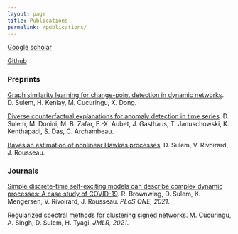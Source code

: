 ```yaml
---
layout: page
title: Publications
permalink: /publications/
---
```


[Google scholar](https://scholar.google.com/citations?user=FMBP1AsAAAAJ&hl=fr)

[Github](https://github.com/dsulem/)


### Preprints

[Graph similarity learning for change-point detection in dynamic networks](https://arxiv.org/abs/2203.15470). D. Sulem, H. Kenlay, M. Cucuringu, X. Dong.


[Diverse counterfactual explanations for anomaly detection in time series](https://arxiv.org/abs/2203.11103).  D. Sulem, M. Donini, M. B. Zafar, F.-X. Aubet, J. Gasthaus, T. Januschowski, K. Kenthapadi, S. Das, C. Archambeau. 

[Bayesian estimation of nonlinear Hawkes processes](https://arxiv.org/abs/2103.17164). D. Sulem, V. Rivoirard, J. Rousseau. 

### Journals

[Simple discrete-time self-exciting models can describe complex dynamic processes: A case study of COVID-19](https://journals.plos.org/plosone/article?id=10.1371/journal.pone.0250015). R. Brownwing, D. Sulem, K. Mengersen, V. Rivoirard, J. Rousseau. *PLoS ONE, 2021*.

[Regularized spectral methods for clustering signed networks](https://www.jmlr.org/papers/v22/20-1289.html). M. Cucuringu, A. Singh, D. Sulem, H. Tyagi. *JMLR, 2021*.
